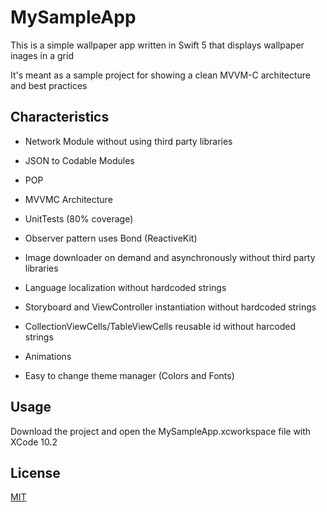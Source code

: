 # MySampleApp

This is a simple wallpaper app written in Swift 5 that displays wallpaper inages in a grid

It's meant as a sample project for showing a clean MVVM-C architecture and best practices

## Characteristics
- Network Module without using third party libraries
- JSON to Codable Modules
- POP
- MVVMC Architecture
- UnitTests (80% coverage)
- Observer pattern uses Bond (ReactiveKit)
- Image downloader on demand and asynchronously without third party libraries

- Language localization without hardcoded strings
- Storyboard and ViewController instantiation without hardcoded strings
- CollectionViewCells/TableViewCells reusable id without harcoded strings
- Animations
- Easy to change theme manager (Colors and Fonts)

## Usage

Download the project and open the MySampleApp.xcworkspace file with XCode 10.2

## License
[MIT](https://choosealicense.com/licenses/mit/)
